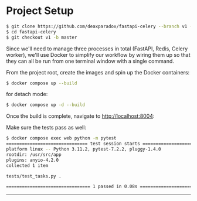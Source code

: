 # Project Setup

```bash
$ git clone https://github.com/deaxparadox/fastapi-celery --branch v1 --single-branch
$ cd fastapi-celery
$ git checkout v1 -b master
```

Since we'll need to manage three processes in total (FastAPI, Redis, Celery worker), we'll use Docker to simplify our workflow by wiring them up so that they can all be run from one terminal window with a single command.

From the project root, create the images and spin up the Docker containers:

```bash
$ docker compose up --build
```

for detach mode:

```bash
$ docker compose up -d --build
```

Once the build is complete, navigate to [http://localhost:8004](http://localhost:8004):


Make sure the tests pass as well:

```bash
$ docker compose exec web python -m pytest
=============================== test session starts ================================
platform linux -- Python 3.11.2, pytest-7.2.2, pluggy-1.4.0
rootdir: /usr/src/app
plugins: anyio-4.2.0
collected 1 item                                                                   

tests/test_tasks.py .                                                        [100%]

================================ 1 passed in 0.08s =================================
```
----------


